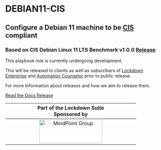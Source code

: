 # DEBIAN11-CIS

## Configure a Debian 11 machine to be [CIS](https://www.cisecurity.org/cis-benchmarks/) compliant

### Based on CIS Debian Linux 11 LTS Benchmark v1.0.0 [Release](https://downloads.cisecurity.org/#/)

This playbook role is currently undergoing development.

This will be released to clients as well as subscribers of [Lockdown Enterprise] and [Automation Counselor] prior to public release.

For more information about releases and how we aim to release them.

[Read the Docs Release]

|<div style="width:400px"></div>Part of the Lockdown Suite <br>Sponsored by|
| :---: |
|<a href="https://mindpointgroup.com#GH_LockdownReadMe" target="_blank"><img src="https://assets-global.website-files.com/601959b76833363126385b0d/60195aa15ed9274f67255f9b_MPG-logo-mono-blue.svg" width="200" height="75" alt="MindPoint Group"/></a>|

[Lockdown Enterprise]: https://www.lockdownenterprise.com#GH_AL_DEB11_cis
[Automation Counselor]: https://www.mindpointgroup.com/cybersecurity-products/ansible-counselor#GH_AL_DEB11_cis
[Read the Docs Release]: https://ansible-lockdown.readthedocs.io/en/release_sched/combined/release_sched.html
